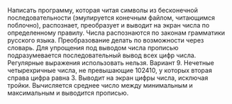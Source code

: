 Написать программу, которая читая символы из бесконечной последовательности (эмулируется конечным файлом, читающимся поблочно), распознает, преобразует и выводит на экран числа по определенному правилу. Числа распознаются по законам грамматики русского языка. Преобразование делать по возможности через словарь. Для упрощения под выводом числа прописью подразумевается последовательный вывод всех цифр числа. Регулярные выражения использовать нельзя.
Вариант 9.
Нечетные четырехричные числа, не превышающие 102410, у которых вторая справа цифра равна 3. Выводит на экран цифры числа, исключая тройки. Вычисляется среднее число между минимальным и максимальным и выводится прописью.
